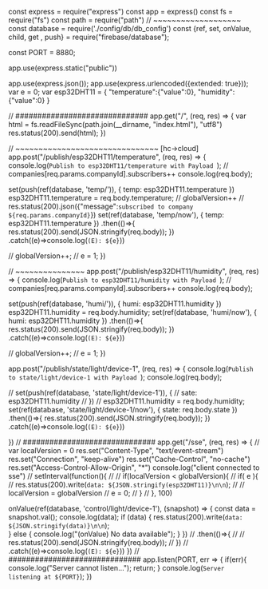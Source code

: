 const express = require("express")
const app = express()
const fs = require("fs")
const path = require("path")
// ~~~~~~~~~~~~~~~~~~~
const database = require('./config/db/db_config')
const {ref, set, onValue, child, get , push} = require("firebase/database");

const PORT = 8880;

app.use(express.static("public"))

app.use(express.json());
app.use(express.urlencoded({extended: true}));
var e = 0;
var esp32DHT11 = {
  "temperature":{"value":0},
  "humidity":{"value":0}
}

// ##############################
app.get("/", (req, res) => {
  var html = fs.readFileSync(path.join(__dirname, "index.html"), "utf8")
  res.status(200).send(html);
})



// ~~~~~~~~~~~~~~~~~~~~~~~~~~~~~~~ [hc->cloud]
app.post("/publish/esp32DHT11/temperature", (req, res) => {
  console.log(`Publish to esp32DHT11/temperature with Payload `);
//   companies[req.params.companyId].subscribers++
  console.log(req.body);
  
  set(push(ref(database, 'temp/')), {
    temp: esp32DHT11.temperature
  })
  esp32DHT11.temperature = req.body.temperature;
//   globalVersion++
//   res.status(200).json({"message":`subscribed to company ${req.params.companyId}`})
  set(ref(database, 'temp/now'), {
    temp: esp32DHT11.temperature
  })
  .then(()=>{
    res.status(200).send(JSON.stringify(req.body));
  })
  .catch((e)=>console.log(`(E): ${e}`))

  // globalVersion++;
  // e = 1;
}) 

// ~~~~~~~~~~~~~~~
app.post("/publish/esp32DHT11/humidity", (req, res) => {
  console.log(`Publish to esp32DHT11/humidity with Payload `);
//   companies[req.params.companyId].subscribers++
  console.log(req.body);
  
  set(push(ref(database, 'humi/')), {
    humi: esp32DHT11.humidity
  })
  esp32DHT11.humidity = req.body.humidity;
  set(ref(database, 'humi/now'), {
    humi: esp32DHT11.humidity
  })
  .then(()=>{
    res.status(200).send(JSON.stringify(req.body));
  })
  .catch((e)=>console.log(`(E): ${e}`))

  // globalVersion++;
  // e = 1;
}) 
  
app.post("/publish/state/light/device-1", (req, res) => {
  console.log(`Publish to state/light/device-1 with Payload `);
  console.log(req.body);
  
  // set(push(ref(database, 'state/light/device-1')), {
  //   sate: esp32DHT11.humidity
  // })
  // esp32DHT11.humidity = req.body.humidity;
  set(ref(database, 'state/light/device-1/now'), {
    state: req.body.state
  })
  .then(()=>{
    res.status(200).send(JSON.stringify(req.body));
  })
  .catch((e)=>console.log(`(E): ${e}`))

}) 
// ##############################
app.get("/sse", (req, res) => {
  // var localVersion = 0
  res.set("Content-Type", "text/event-stream")
  res.set("Connection", "keep-alive")
  res.set("Cache-Control", "no-cache")
  res.set("Access-Control-Allow-Origin", "*")
  console.log("client connected to sse")
  // setInterval(function(){
  //   // if(localVersion < globalVersion){
  //   if( e ){
  //     res.status(200).write(`data: ${JSON.stringify(esp32DHT11)}\n\n`);
  //     // localVersion = globalVersion
  //     e = 0;
  //   }
  // }, 100)

  onValue(ref(database, 'control/light/device-1'), (snapshot) => {
    const data = snapshot.val();
    console.log(data);
    if (data) {
        res.status(200).write(`data: ${JSON.stringify(data)}\n\n`);   
    } else {
        console.log("(onValue) No data available");
    }
  })
  // .then(()=>{
  //   // res.status(200).send(JSON.stringify(req.body));
  // })
  // .catch((e)=>console.log(`(E): ${e}`))
})
// ##############################
app.listen(PORT, err => {
  if(err){
    console.log("Server cannot listen..."); 
    return;
  }
  console.log(`Server listening at ${PORT}`);
})